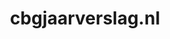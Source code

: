 ---
layout: post
title:  "cbgjaarverslag.nl"
internal_url:  "/data/cbgjaarverslag.nl.html"
categories: dutchgov
---